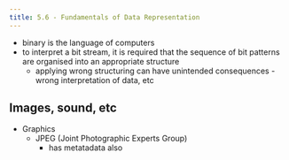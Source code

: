 ```yaml
---
title: 5.6 - Fundamentals of Data Representation
---
```


- binary is the language of computers
- to interpret a bit stream, it is required that the sequence of bit patterns are organised into an appropriate structure
  - applying wrong structuring can have unintended consequences - wrong interpretation of data, etc

## Images, sound, etc

- Graphics
  - JPEG (Joint Photographic Experts Group)
    - has metatadata also
